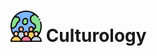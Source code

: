 # <img src="client/public/images/population.png" alt="Population Image" width="50" height="50"> Culturology
